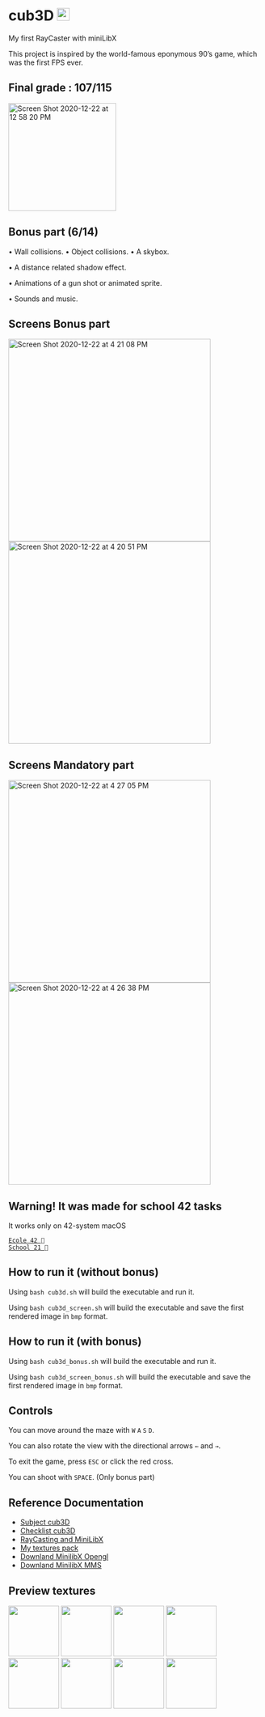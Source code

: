 # cub3D <img width="25px" height="25px" src="https://user-images.githubusercontent.com/73585355/102891654-9feb7900-446f-11eb-8adb-ab1d71efe332.gif">

My first RayCaster with miniLibX

This project is inspired by the world-famous eponymous 90’s game, which
was the first FPS ever.

## Final grade : 107/115

<img width="213" alt="Screen Shot 2020-12-22 at 12 58 20 PM" src="https://user-images.githubusercontent.com/73585355/102876240-f8ae1800-4455-11eb-8b73-28ee68941355.png">

## Bonus part (6/14)

• Wall collisions. • Object collisions. • A skybox.

• A distance related shadow effect.

• Animations of a gun shot or animated sprite.

• Sounds and music.

## Screens Bonus part
<div style="display: inline-block;">
<img width="400" alt="Screen Shot 2020-12-22 at 4 21 08 PM" src="https://user-images.githubusercontent.com/73585355/102893636-fb6b3600-4472-11eb-995c-3653641b0ab0.png">
<img width="400" alt="Screen Shot 2020-12-22 at 4 20 51 PM" src="https://user-images.githubusercontent.com/73585355/102892993-cdd1bd00-4471-11eb-9a31-2eb26abb5027.png">
</div>

## Screens Mandatory part
<div style="display: inline-block;">
<img width="400" alt="Screen Shot 2020-12-22 at 4 27 05 PM" src="https://user-images.githubusercontent.com/73585355/102893381-8b5cb000-4472-11eb-81a6-be472d4cb022.png">
<img width="400" alt="Screen Shot 2020-12-22 at 4 26 38 PM" src="https://user-images.githubusercontent.com/73585355/102893392-90216400-4472-11eb-9e56-82749be1b68d.png">
</div>

## Warning! It was made for school 42 tasks

It works only on 42-system macOS

[`Ecole 42 `](https://www.42.fr/)\
[`School 21 `](https://21-school.ru/)

## How to run it (without bonus)

Using `bash cub3d.sh` will build the executable and run it.

Using `bash cub3d_screen.sh` will build the executable and  save the first rendered image in `bmp` format.

## How to run it (with bonus)

Using `bash cub3d_bonus.sh` will build the executable and run it.

Using `bash cub3d_screen_bonus.sh` will build the executable and  save the first rendered image in `bmp` format.

## Controls

You can move around the maze with `W` `A` `S` `D`.

You can also rotate the view with the directional arrows `←` and `→`.

To exit the game, press `ESC` or click the red cross.

You can shoot with `SPACE`. (Only bonus part)

## Reference Documentation

* [Subject cub3D](https://cdn.intra.42.fr/pdf/pdf/15646/en.subject.pdf)
* [Checklist cub3D](https://vk.com/doc233769106_578023258?hash=2cbd0af188346f34ca&dl=2c063b22411aef5195)
* [RayCasting and MiniLibX](https://harm-smits.github.io/42docs/projects/cub3d)
* [My textures pack](https://drive.google.com/drive/folders/1-4NbEyWRJKENCPIndMC6KNzZ4lb8jJyd?usp=sharing)
* [Downland MinilibX Opengl](https://projects.intra.42.fr/uploads/document/document/2441/minilibx_opengl.tgz)
* [Downland MinilibX MMS](https://projects.intra.42.fr/uploads/document/document/2442/minilibx_mms_20200219_beta.tgz)

## Preview textures

<div style="display: inline-block;">
<img width="100px" height="100px" src="https://user-images.githubusercontent.com/73585355/102877922-87bc2f80-4458-11eb-8e82-b4fe93d7505a.jpg">
<img width="100px" height="100px" src="https://user-images.githubusercontent.com/73585355/102877926-8985f300-4458-11eb-90ef-8e231237c4ad.jpg">
<img width="100px" height="100px" src="https://user-images.githubusercontent.com/73585355/102877929-8985f300-4458-11eb-882d-c7ddb029603e.jpg">
<img width="100px" height="100px" src="https://user-images.githubusercontent.com/73585355/102877933-8ab72000-4458-11eb-8172-f43c1069803d.jpg">
<img width="100px" height="100px" src="https://user-images.githubusercontent.com/73585355/102877932-8a1e8980-4458-11eb-8608-272be13be47c.jpg">
<img width="100px" height="100px" src="https://user-images.githubusercontent.com/73585355/102877924-8854c600-4458-11eb-8d62-32c8598d2b9e.jpg">
<img width="100px" height="100px" src="https://user-images.githubusercontent.com/73585355/102877925-88ed5c80-4458-11eb-9785-f1f0b5f76a49.jpg">
<img width="100px" height="100px" src="https://user-images.githubusercontent.com/73585355/102877930-8a1e8980-4458-11eb-84e0-6c290afa7d65.jpg">
</div>
